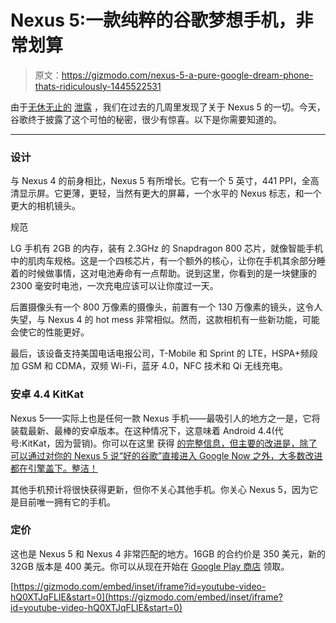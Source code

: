 # Nexus 5:一款纯粹的谷歌梦想手机，非常划算

> 原文：<https://gizmodo.com/nexus-5-a-pure-google-dream-phone-thats-ridiculously-1445522531>

由于[无休无止的](http://gizmodo.com/another-leaked-nexus-5-shows-off-its-giant-screen-and-g-1330680111) [泄露](http://gizmodo.com/heres-a-closer-look-at-what-the-nexus-5-might-look-lik-1430767315) ，我们在过去的几周里发现了关于 Nexus 5 的一切。今天，谷歌终于披露了这个可怕的秘密，很少有惊喜。以下是你需要知道的。



* * *

### 设计

与 Nexus 4 的前身相比，Nexus 5 有所增长。它有一个 5 英寸，441 PPI，全高清显示屏。它更薄，更轻，当然有更大的屏幕，一个水平的 Nexus 标志，和一个更大的相机镜头。

规范

LG 手机有 2GB 的内存，装有 2.3GHz 的 Snapdragon 800 芯片，就像智能手机中的肌肉车规格。这是一个四核芯片，有一个额外的核心，让你在手机其余部分睡着的时候做事情，这对电池寿命有一点帮助。说到这里，你看到的是一块健康的 2300 毫安时电池，一次充电应该可以让你度过一天。

后置摄像头有一个 800 万像素的摄像头，前置有一个 130 万像素的镜头，这令人失望，与 Nexus 4 的 hot mess 非常相似。然而，这款相机有一些新功能，可能会使它的性能更好。

最后，该设备支持美国电话电报公司，T-Mobile 和 Sprint 的 LTE，HSPA+频段加 GSM 和 CDMA，双频 Wi-Fi，蓝牙 4.0，NFC 技术和 Qi 无线充电。

### 安卓 4.4 KitKat

Nexus 5——实际上也是任何一款 Nexus 手机——最吸引人的地方之一是，它将装载最新、最棒的安卓版本。在这种情况下，这意味着 Android 4.4(代号:KitKat，因为营销)。你可以在这里 获得 [的完整信息，但主要的改进是，除了可以通过对你的 Nexus 5 说“好的谷歌”直接进入 Google Now 之外，大多数改进都在引擎盖下。整洁！](https://gizmodo.com/android-kit-kat-4-4-google-now-finally-takes-center-st-1456246638)

其他手机预计将很快获得更新，但你不关心其他手机。你关心 Nexus 5，因为它是目前唯一拥有它的手机。

### 定价

这也是 Nexus 5 和 Nexus 4 非常匹配的地方。16GB 的合约价是 350 美元，新的 32GB 版本是 400 美元。你可以从现在开始在 [Google Play 商店](https://play.google.com/store/devices/details?id=nexus_5_black_16gb) 领取。

 [https://gizmodo.com/embed/inset/iframe?id=youtube-video-hQ0XTJqFLIE&start=0](https://gizmodo.com/embed/inset/iframe?id=youtube-video-hQ0XTJqFLIE&start=0)
